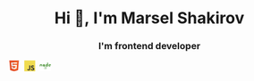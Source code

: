 <h1 align="center">Hi 👋,&nbsp;I'm Marsel Shakirov</h1>
<h3 align="center">I'm frontend developer</h3>

<div>
  <img src="https://github.com/devicons/devicon/blob/master/icons/html5/html5-original.svg" title="Java" alt="Java" width="20" height="20"/>&nbsp;
  <img src="https://github.com/devicons/devicon/blob/master/icons/javascript/javascript-original.svg" title="Java" alt="Java" width="20" height="20"/>&nbsp;
  <img src="https://github.com/devicons/devicon/blob/master/icons/nodejs/nodejs-plain-wordmark.svg" title="Java" alt="Java" width="20" height="20"/>&nbsp;
</div>
